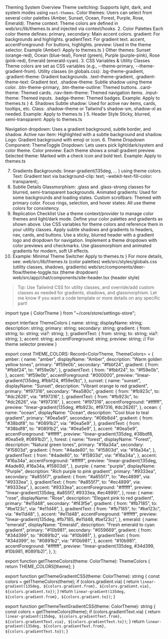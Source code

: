 Theming System Overview
Theme switching: Supports light, dark, and system modes using `next-themes`.
Color themes: Users can select from several color palettes (Amber, Sunset, Ocean, Forest, Purple, Rose, Emerald).
Theme context: Theme colors are defined in web/src/lib/themes.ts and injected via context/hooks.
2. Color Palettes
Each color theme defines:
primary, secondary: Main accent colors.
gradient: For backgrounds and highlights.
gradientText: For gradient text.
accent, accentForeground: For buttons, highlights.
preview: Used in the theme selector.
Example (Amber):
Apply to themes.ts
}
Other themes: Sunset (orange-red), Ocean (blue-teal), Forest (green), Purple (purple-pink), Rose (pink-red), Emerald (emerald-cyan).
3. CSS Variables & Utility Classes
Theme colors are set as CSS variables (e.g., --theme-primary, --theme-gradient-from).
Utility classes (in globals.css):
.bg-theme-gradient, .gradient-theme: Gradient backgrounds.
.text-theme-gradient, .gradient-theme-text: Gradient text.
.shadow-theme: Subtle shadow using theme color.
.btn-theme-primary, .btn-theme-outline: Themed buttons.
.card-theme: Themed cards.
.nav-item-theme: Themed navigation items.
.input-theme: Themed inputs.
.badge-theme: Themed badges.
Example:
Apply to themes.ts
}
4. Shadows
Subtle shadow: Used for active nav items, cards, tooltips, etc.
Class: .shadow-theme or Tailwind's shadow-sm, shadow-xl as needed.
Example:
Apply to themes.ts
}
5. Header Style
Sticky, blurred, semi-transparent:
Apply to themes.ts
>
Navigation dropdown: Uses a gradient background, subtle border, and shadow.
Active nav item: Highlighted with a subtle background and shadow.
Logo: Gradient background with emoji or icon.
6. Theme Dropdown
Component: ThemeToggle
Dropdown: Lets users pick light/dark/system and color theme.
Color preview: Each theme shows a small gradient preview.
Selected theme: Marked with a check icon and bold text.
Example:
Apply to themes.ts
>
7. Gradients
Backgrounds: linear-gradient(135deg, ... ) using theme colors.
Text: Gradient text via background-clip: text; -webkit-text-fill-color: transparent;.
8. Subtle Details
Glassmorphism: .glass and .glass-strong classes for blurred, semi-transparent backgrounds.
Animated gradients: Used for some backgrounds and loading states.
Custom scrollbars: Themed with primary color.
Focus rings, selection, and hover states: All use theme colors for consistency.
9. Replication Checklist
Use a theme context/provider to manage color themes and light/dark mode.
Define your color palettes and gradients as shown above.
Use CSS variables for theme colors and reference them in your utility classes.
Apply subtle shadows and gradients to headers, nav, cards, and buttons.
Use a sticky, blurred header with a gradient logo and dropdown for navigation.
Implement a theme dropdown with color previews and checkmarks.
Use glassmorphism and animated gradients for modern, soft UI effects.
10. Example: Minimal Theme Switcher
Apply to themes.ts
}
For more details, see:
web/src/lib/themes.ts (color palettes)
web/src/styles/globals.css (utility classes, shadows, gradients)
web/src/components/deer-flow/theme-toggle.tsx (theme dropdown)
web/src/app/chat/components/site-header.tsx (header style)
> Tip: Use Tailwind CSS for utility classes, and override/add custom classes as needed for gradients, shadows, and glassmorphism.
Let me know if you want a code template or more details on any specific part!


import type { ColorTheme } from "~/core/store/settings-store";

export interface ThemeColors {
  name: string;
  displayName: string;
  description: string;
  primary: string;
  secondary: string;
  gradient: {
    from: string;
    to: string;
    via?: string;
  };
  gradientText: {
    from: string;
    to: string;
    via?: string;
  };
  accent: string;
  accentForeground: string;
  preview: string; // For theme selector preview
}

export const THEME_COLORS: Record<ColorTheme, ThemeColors> = {
  amber: {
    name: "amber",
    displayName: "Amber",
    description: "Warm golden yellow tones",
    primary: "#f59e0b",
    secondary: "#fbbf24",
    gradient: {
      from: "#fbbf24",
      to: "#f59e0b",
    },
    gradientText: {
      from: "#fbbf24",
      to: "#f59e0b",
    },
    accent: "#f59e0b",
    accentForeground: "#000000",
    preview: "linear-gradient(135deg, #fbbf24, #f59e0b)",
  },
  sunset: {
    name: "sunset",
    displayName: "Sunset",
    description: "Vibrant orange to red gradient",
    primary: "#f97316",
    secondary: "#ea580c",
    gradient: {
      from: "#fb923c",
      to: "#dc2626",
      via: "#f97316",
    },
    gradientText: {
      from: "#fb923c",
      to: "#dc2626",
      via: "#f97316",
    },
    accent: "#f97316",
    accentForeground: "#ffffff",
    preview: "linear-gradient(135deg, #fb923c, #f97316, #dc2626)",
  },
  ocean: {
    name: "ocean",
    displayName: "Ocean",
    description: "Cool blue to teal gradient",
    primary: "#0ea5e9",
    secondary: "#06b6d4",
    gradient: {
      from: "#38bdf8",
      to: "#0891b2",
      via: "#0ea5e9",
    },
    gradientText: {
      from: "#38bdf8",
      to: "#0891b2",
      via: "#0ea5e9",
    },
    accent: "#0ea5e9",
    accentForeground: "#ffffff",
    preview: "linear-gradient(135deg, #38bdf8, #0ea5e9, #0891b2)",
  },
  forest: {
    name: "forest",
    displayName: "Forest",
    description: "Natural green tones",
    primary: "#16a34a",
    secondary: "#15803d",
    gradient: {
      from: "#4ade80",
      to: "#15803d",
      via: "#16a34a",
    },
    gradientText: {
      from: "#4ade80",
      to: "#15803d",
      via: "#16a34a",
    },
    accent: "#16a34a",
    accentForeground: "#ffffff",
    preview: "linear-gradient(135deg, #4ade80, #16a34a, #15803d)",
  },
  purple: {
    name: "purple",
    displayName: "Purple",
    description: "Rich purple to pink gradient",
    primary: "#9333ea",
    secondary: "#a855f7",
    gradient: {
      from: "#a855f7",
      to: "#ec4899",
      via: "#9333ea",
    },
    gradientText: {
      from: "#a855f7",
      to: "#ec4899",
      via: "#9333ea",
    },
    accent: "#9333ea",
    accentForeground: "#ffffff",
    preview: "linear-gradient(135deg, #a855f7, #9333ea, #ec4899)",
  },
  rose: {
    name: "rose",
    displayName: "Rose",
    description: "Elegant pink to red gradient",
    primary: "#e11d48",
    secondary: "#f43f5e",
    gradient: {
      from: "#fb7185",
      to: "#be123c",
      via: "#e11d48",
    },
    gradientText: {
      from: "#fb7185",
      to: "#be123c",
      via: "#e11d48",
    },
    accent: "#e11d48",
    accentForeground: "#ffffff",
    preview: "linear-gradient(135deg, #fb7185, #e11d48, #be123c)",
  },
  emerald: {
    name: "emerald",
    displayName: "Emerald",
    description: "Fresh emerald to cyan gradient",
    primary: "#10b981",
    secondary: "#059669",
    gradient: {
      from: "#34d399",
      to: "#0891b2",
      via: "#10b981",
    },
    gradientText: {
      from: "#34d399",
      to: "#0891b2",
      via: "#10b981",
    },
    accent: "#10b981",
    accentForeground: "#ffffff",
    preview: "linear-gradient(135deg, #34d399, #10b981, #0891b2)",
  },
};

export function getThemeColors(theme: ColorTheme): ThemeColors {
  return THEME_COLORS[theme];
}

export function getThemeGradientCSS(theme: ColorTheme): string {
  const colors = getThemeColors(theme);
  if (colors.gradient.via) {
    return `linear-gradient(135deg, ${colors.gradient.from}, ${colors.gradient.via}, ${colors.gradient.to})`;
  }
  return `linear-gradient(135deg, ${colors.gradient.from}, ${colors.gradient.to})`;
}

export function getThemeTextGradientCSS(theme: ColorTheme): string {
  const colors = getThemeColors(theme);
  if (colors.gradientText.via) {
    return `linear-gradient(135deg, ${colors.gradientText.from}, ${colors.gradientText.via}, ${colors.gradientText.to})`;
  }
  return `linear-gradient(135deg, ${colors.gradientText.from}, ${colors.gradientText.to})`;
} 
